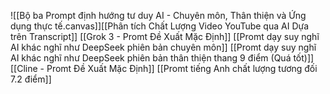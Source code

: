 ![[Bộ ba Prompt định hướng tư duy AI - Chuyên môn, Thân thiện và Ứng dụng thực tế.canvas]][[Phân tích Chất Lượng Video YouTube qua AI Dựa trên Transcript]]
[[Grok 3 - Promt Đề Xuất Mặc Định]]
[[Promt dạy suy nghĩ AI khác nghĩ như DeepSeek phiên bản chuyên môn]]
[[Promt dạy suy nghĩ AI khác nghĩ như DeepSeek phiên bản thân thiện thang 9 điểm (Quá tốt)]]
[[Cline - Promt Đề Xuất Mặc Định]]
[[Promt tiếng Anh chất lượng tương đối 7.2 điểm]]